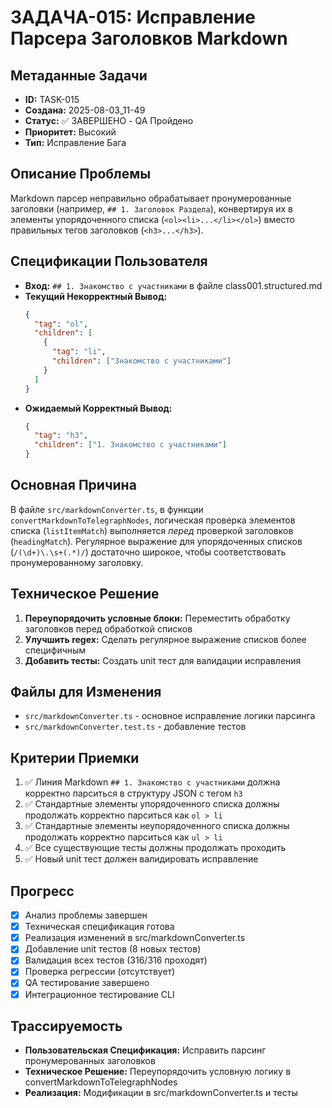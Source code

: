 # ЗАДАЧА-015: Исправление Парсера Заголовков Markdown

## Метаданные Задачи
- **ID:** TASK-015
- **Создана:** 2025-08-03_11-49
- **Статус:** ✅ ЗАВЕРШЕНО - QA Пройдено
- **Приоритет:** Высокий
- **Тип:** Исправление Бага

## Описание Проблемы
Markdown парсер неправильно обрабатывает пронумерованные заголовки (например, `## 1. Заголовок Раздела`), конвертируя их в элементы упорядоченного списка (`<ol><li>...</li></ol>`) вместо правильных тегов заголовков (`<h3>...</h3>`).

## Спецификации Пользователя
- **Вход:** `## 1. Знакомство с участниками` в файле class001.structured.md
- **Текущий Некорректный Вывод:**
  ```json
  {
    "tag": "ol",
    "children": [
      {
        "tag": "li",
        "children": ["Знакомство с участниками"]
      }
    ]
  }
  ```
- **Ожидаемый Корректный Вывод:**
  ```json
  {
    "tag": "h3",
    "children": ["1. Знакомство с участниками"]
  }
  ```

## Основная Причина
В файле `src/markdownConverter.ts`, в функции `convertMarkdownToTelegraphNodes`, логическая проверка элементов списка (`listItemMatch`) выполняется *перед* проверкой заголовков (`headingMatch`). Регулярное выражение для упорядоченных списков (`/(\d+)\.\s+(.*)/`) достаточно широкое, чтобы соответствовать пронумерованному заголовку.

## Техническое Решение
1. **Переупорядочить условные блоки:** Переместить обработку заголовков перед обработкой списков
2. **Улучшить regex:** Сделать регулярное выражение списков более специфичным
3. **Добавить тесты:** Создать unit тест для валидации исправления

## Файлы для Изменения
- `src/markdownConverter.ts` - основное исправление логики парсинга
- `src/markdownConverter.test.ts` - добавление тестов

## Критерии Приемки
1. ✅ Линия Markdown `## 1. Знакомство с участниками` должна корректно парситься в структуру JSON с тегом `h3`
2. ✅ Стандартные элементы упорядоченного списка должны продолжать корректно парситься как `ol > li`
3. ✅ Стандартные элементы неупорядоченного списка должны продолжать корректно парситься как `ul > li`
4. ✅ Все существующие тесты должны продолжать проходить
5. ✅ Новый unit тест должен валидировать исправление

## Прогресс
- [x] Анализ проблемы завершен
- [x] Техническая спецификация готова
- [x] Реализация изменений в src/markdownConverter.ts
- [x] Добавление unit тестов (8 новых тестов)
- [x] Валидация всех тестов (316/316 проходят)
- [x] Проверка регрессии (отсутствует)
- [x] QA тестирование завершено
- [x] Интеграционное тестирование CLI

## Трассируемость
- **Пользовательская Спецификация:** Исправить парсинг пронумерованных заголовков
- **Техническое Решение:** Переупорядочить условную логику в convertMarkdownToTelegraphNodes
- **Реализация:** Модификации в src/markdownConverter.ts и тесты